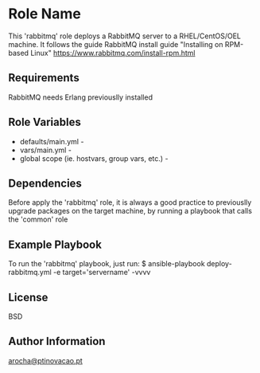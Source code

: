 Role Name
=========

This 'rabbitmq' role deploys a RabbitMQ server to a RHEL/CentOS/OEL machine.
It follows the guide RabbitMQ install guide "Installing on RPM-based Linux"
https://www.rabbitmq.com/install-rpm.html

Requirements
------------

RabbitMQ needs Erlang previouslly installed

Role Variables
--------------

- defaults/main.yml - 
- vars/main.yml - 
- global scope (ie. hostvars, group vars, etc.) - 

Dependencies
------------

Before apply the 'rabbitmq' role, it is always a good practice to previouslly upgrade packages on the target machine, by running a playbook that calls  the 'common' role

Example Playbook
----------------

To run the 'rabbitmq' playbook, just run:
$ ansible-playbook deploy-rabbitmq.yml -e target='servername' -vvvv

License
-------

BSD

Author Information
------------------

arocha@ptinovacao.pt

